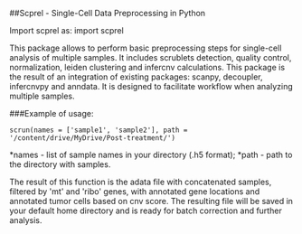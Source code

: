 ##Scprel - Single-Cell Data Preprocessing in Python

Import scprel as:
	import scprel

This package allows to perform basic preprocessing steps for single-cell analysis of multiple samples. It includes scrublets detection, quality control, normalization, leiden clustering and infercnv calculations. This package is the result of an integration of existing packages: scanpy, decoupler, infercnvpy and anndata. It is designed to facilitate workflow when analyzing multiple samples.

###Example of usage:

	scrun(names = ['sample1', 'sample2'], path = '/content/drive/MyDrive/Post-treatment/')

*names - list of sample names in your directory (.h5 format);
*path - path to the directory with samples.

The result of this function is the adata file with concatenated samples, filtered by 'mt' and 'ribo' genes, with annotated gene locations and annotated tumor cells based on cnv score. The resulting file will be saved in your default home directory and is ready for batch correction and further analysis.